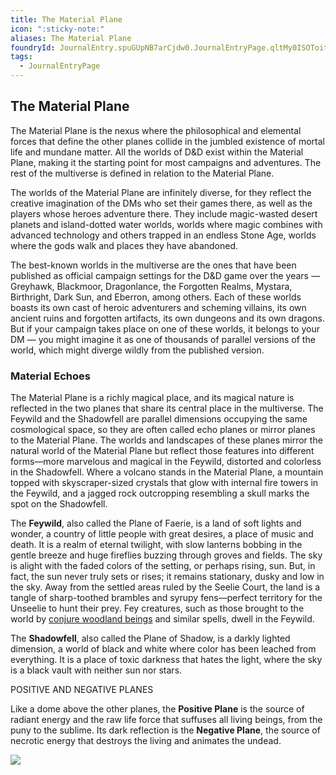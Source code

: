 ```yaml
---
title: The Material Plane
icon: ":sticky-note:"
aliases: The Material Plane
foundryId: JournalEntry.spuGUpNB7arCjdw0.JournalEntryPage.qltMy0ISOToitLkH
tags:
  - JournalEntryPage
---
```

## The Material Plane

The Material Plane is the nexus where the philosophical and elemental forces that define the other planes collide in the jumbled existence of mortal life and mundane matter. All the worlds of D&D exist within the Material Plane, making it the starting point for most campaigns and adventures. The rest of the multiverse is defined in relation to the Material Plane.

The worlds of the Material Plane are infinitely diverse, for they reflect the creative imagination of the DMs who set their games there, as well as the players whose heroes adventure there. They include magic-wasted desert planets and island-dotted water worlds, worlds where magic combines with advanced technology and others trapped in an endless Stone Age, worlds where the gods walk and places they have abandoned.

The best-known worlds in the multiverse are the ones that have been published as official campaign settings for the D&D game over the years — Greyhawk, Blackmoor, Dragonlance, the Forgotten Realms, Mystara, Birthright, Dark Sun, and Eberron, among others. Each of these worlds boasts its own cast of heroic adventurers and scheming villains, its own ancient ruins and forgotten artifacts, its own dungeons and its own dragons. But if your campaign takes place on one of these worlds, it belongs to your DM — you might imagine it as one of thousands of parallel versions of the world, which might diverge wildly from the published version.

### [](https://www.dndbeyond.com/sources/dnd/phb-2014/appendix-c-the-planes-of-existence#MaterialEchoes)Material Echoes

The Material Plane is a richly magical place, and its magical nature is reflected in the two planes that share its central place in the multiverse. The Feywild and the Shadowfell are parallel dimensions occupying the same cosmological space, so they are often called echo planes or mirror planes to the Material Plane. The worlds and landscapes of these planes mirror the natural world of the Material Plane but reflect those features into different forms—more marvelous and magical in the Feywild, distorted and colorless in the Shadowfell. Where a volcano stands in the Material Plane, a mountain topped with skyscraper-sized crystals that glow with internal fire towers in the Feywild, and a jagged rock outcropping resembling a skull marks the spot on the Shadowfell.

The **Feywild**, also called the Plane of Faerie, is a land of soft lights and wonder, a country of little people with great desires, a place of music and death. It is a realm of eternal twilight, with slow lanterns bobbing in the gentle breeze and huge fireflies buzzing through groves and fields. The sky is alight with the faded colors of the setting, or perhaps rising, sun. But, in fact, the sun never truly sets or rises; it remains stationary, dusky and low in the sky. Away from the settled areas ruled by the Seelie Court, the land is a tangle of sharp-toothed brambles and syrupy fens—perfect territory for the Unseelie to hunt their prey. Fey creatures, such as those brought to the world by [conjure woodland beings](https://www.dndbeyond.com/spells/2044-conjure-woodland-beings) and similar spells, dwell in the Feywild.

The **Shadowfell**, also called the Plane of Shadow, is a darkly lighted dimension, a world of black and white where color has been leached from everything. It is a place of toxic darkness that hates the light, where the sky is a black vault with neither sun nor stars.

POSITIVE AND NEGATIVE PLANES

Like a dome above the other planes, the **Positive Plane** is the source of radiant energy and the raw life force that suffuses all living beings, from the puny to the sublime. Its dark reflection is the **Negative Plane**, the source of necrotic energy that destroys the living and animates the undead.

[![](https://www.dndbeyond.com/attachments/thumbnails/0/745/420/446/appplanes1.png)](https://www.dndbeyond.com/attachments/0/745/appplanes1.png)
